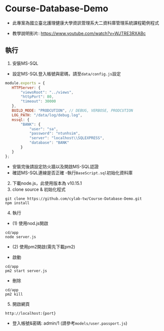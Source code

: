 # Course-Database-Demo
* 此專案為國立臺北護理健康大學資訊管理系大二資料庫管理系統課程範例程式

* 教學說明影片: https://www.youtube.com/watch?v=WJTRE3RXABc

## 執行
1. 安裝MS-SQL
 - 設定MS-SQL登入帳號與密碼，請至`data/config.js`設定

 ```js
 module.exports = {
    HTTPServer: {
        "viewsRoot": "../views",
        "httpPort": 80,
        "timeout": 30000
    },
    BUILD_MODE: "PRODCUTION", // DEBUG, VERBOSE, PRODCUTION 
    LOG_PATH: "/data/log/debug.log",
    mssql: {
        "BANK": { 
            "user": "sa",
            "password": "ntunhsim", 
            "server": "localhost\\SQLEXPRESS",
            "database": "BANK"
        }
    }
};
 ```
 - 安裝完後請設定防火牆以及開啟MS-SQL認證
 - 確認MS-SQL連線是否正確
 -執行`BaseScript.sql`初始化資料庫

2. 下載node.js，此使用版本為 v10.15.1
3. clone source & 初始化程式
```
git clone https://github.com/cylab-tw/Course-Database-Demo.git
npm install

```

4.  執行
 - (1) 使用nod.js開啟
```
cd/app
node server.js
```

- (2) 使用pm2開啟(需先下載pm2)

- 啟動
```
cd/app
pm2 start server.js
```

- 刪除
```
cd/app
pm2 kill
```

5. 開啟網頁
```
http://localhost:{port}
```
 - 登入帳號&密碼: admin/1 (請參考`models/user.passport.js`)
